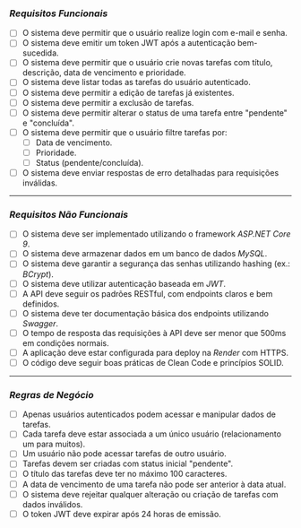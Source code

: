 ﻿### *Requisitos Funcionais*

- [ ] O sistema deve permitir que o usuário realize login com e-mail e senha.
- [ ] O sistema deve emitir um token JWT após a autenticação bem-sucedida.
- [ ] O sistema deve permitir que o usuário crie novas tarefas com título, descrição, data de vencimento e prioridade.
- [ ] O sistema deve listar todas as tarefas do usuário autenticado.
- [ ] O sistema deve permitir a edição de tarefas já existentes.
- [ ] O sistema deve permitir a exclusão de tarefas.
- [ ] O sistema deve permitir alterar o status de uma tarefa entre "pendente" e "concluída".
- [ ] O sistema deve permitir que o usuário filtre tarefas por:
    - [ ] Data de vencimento.
    - [ ] Prioridade.
    - [ ] Status (pendente/concluída).
- [ ] O sistema deve enviar respostas de erro detalhadas para requisições inválidas.

----------

### *Requisitos Não Funcionais*

- [ ] O sistema deve ser implementado utilizando o framework *ASP.NET Core 9*.
- [ ] O sistema deve armazenar dados em um banco de dados *MySQL*.
- [ ] O sistema deve garantir a segurança das senhas utilizando hashing (ex.: *BCrypt*).
- [ ] O sistema deve utilizar autenticação baseada em *JWT*.
- [ ] A API deve seguir os padrões RESTful, com endpoints claros e bem definidos.
- [ ] O sistema deve ter documentação básica dos endpoints utilizando *Swagger*.
- [ ] O tempo de resposta das requisições à API deve ser menor que 500ms em condições normais.
- [ ] A aplicação deve estar configurada para deploy na *Render* com HTTPS.
- [ ] O código deve seguir boas práticas de Clean Code e princípios SOLID.

----------

### *Regras de Negócio*

- [ ] Apenas usuários autenticados podem acessar e manipular dados de tarefas.
- [ ] Cada tarefa deve estar associada a um único usuário (relacionamento um para muitos).
- [ ] Um usuário não pode acessar tarefas de outro usuário.
- [ ] Tarefas devem ser criadas com status inicial "pendente".
- [ ] O título das tarefas deve ter no máximo 100 caracteres.
- [ ] A data de vencimento de uma tarefa não pode ser anterior à data atual.
- [ ] O sistema deve rejeitar qualquer alteração ou criação de tarefas com dados inválidos.
- [ ] O token JWT deve expirar após 24 horas de emissão.